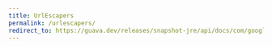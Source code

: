 ```yaml
---
title: UrlEscapers
permalink: /urlescapers/
redirect_to: https://guava.dev/releases/snapshot-jre/api/docs/com/google/common/net/UrlEscapers.html
---
```


